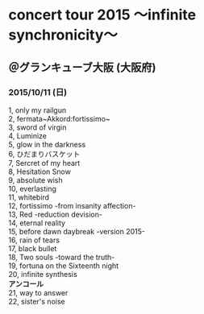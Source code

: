# concert tour 2015 ～infinite synchronicity～
## ＠グランキューブ大阪 (大阪府) 
### 2015/10/11 (日)



1, only my railgun   
2, fermata~Akkord:fortissimo~   
3, sword of virgin   
4, Luminize   
5, glow in the darkness    
6, ひだまりバスケット    
7, Sercret of my heart   
8, Hesitation Snow   
9, absolute wish   
10, everlasting    
11, whitebird    
12, fortissimo -from insanity affection-   
13, Red -reduction devision-   
14, eternal reality   
15, before dawn daybreak -version 2015-    
16, rain of tears    
17, black bullet    
18, Two souls -toward the truth-     
19, fortuna on the Sixteenth night    
20, infinite synthesis    
**アンコール**   
21, way to answer     
22, sister's noise   